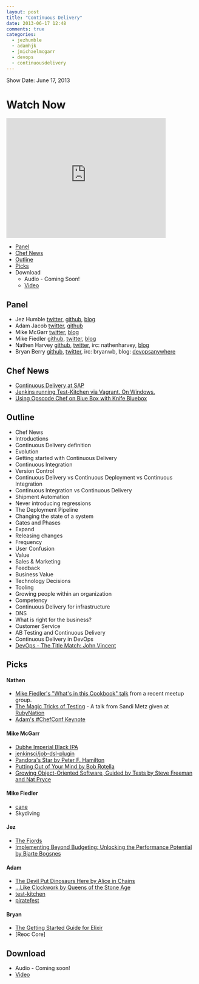 ```yaml
---
layout: post
title: "Continuous Delivery"
date: 2013-06-17 12:48
comments: true
categories: 
  - jezhumble
  - adamhjk
  - jmichaelmcgarr
  - devops
  - continuousdelivery
---
```


Show Date:   June 17, 2013

# Watch Now

<iframe width="420" height="315" src="http://www.youtube.com/embed/h78cMy63XF8" frameborder="0" allowfullscreen></iframe>

* [Panel](http://foodfightshow.org/2013/06/continuous-delivery.html#panel)
* [Chef News](http://foodfightshow.org/2013/06/continuous-delivery.html#news)
* [Outline](http://foodfightshow.org/2013/06/continuous-delivery.html#outline)
* [Picks](http://foodfightshow.org/2013/06/continuous-delivery.html#picks)
* Download
  * Audio - Coming Soon!
  * [Video](http://youtu.be/h78cMy63XF8)

Panel<a name="panel"></a>
-----
* Jez Humble [twitter](https://twitter.com/jezhumble), [github](https://github.com/Jezhumble), [blog](http://continuousdelivery.com/)
* Adam Jacob [twitter](https://twitter.com/adamhjk), [github](https://github.com/adamhjk)
* Mike McGarr [twitter](https://twitter.com/jmichaelmcgarr), [blog](http://earlyandoften.wordpress.com/)
* Mike Fiedler [github](http://github.com/miketheman), [twitter](http://twitter.com/mikefiedler), [blog](http://www.miketheman.net)
* Nathen Harvey [github](http://github.com/nathenharvey), [twitter](http://twitter.com/nathenharvey), irc: nathenharvey, [blog](http://nathenharvey.com)
* Bryan Berry [github](http://github.com/bryanwb), [twitter](http://twitter.com/bryanwb), irc: bryanwb, blog: [devopsanywhere](http://devopsanywhere.blogspot.com)


<!-- more -->

Chef News<a name="news"></a>
---------

* [Continuous Delivery at SAP](https://www.dropbox.com/s/ps4icmboani9wpn/SAP%20Continuous%20Delivery%20-%20JFokus%202013.pdf)
* [Jenkins running Test-Kitchen via Vagrant. On Windows.](http://www.kickflop.net/blog/2013/06/11/jenkins-running-test-kitchen-via-vagrant-on-windows/)
* [Using Opscode Chef on Blue Box with Knife Bluebox](https://www.bluebox.net/about/blog/2013/06/using-opscode-chef-on-blue-box-with-knife-bluebox/)

Outline<a name="outline"></a>
-------

* Chef News
* Introductions
* Continuous Delivery definition
* Evolution
* Getting started with Continuous Delivery
 * Continuous Integration
 * Version Control
* Continuous Delivery vs Continuous Deployment vs Continuous Integration
* Continuous Integration vs Continuous Delivery
 * Shipment Automation
 * Never introducing regressions
* The Deployment Pipeline
* Changing the state of a system
 * Gates and Phases
 * Expand
* Releasing changes
 * Frequency
 * User Confusion
 * Value
 * Sales & Marketing
* Feedback
* Business Value
* Technology Decisions
 * Tooling
 * Growing people within an organization
 * Competency
* Continuous Delivery for infrastructure
 * DNS
* What is right for the business?
 * Customer Service
* AB Testing and Continuous Delivery
* Continuous Delivery in DevOps
 * [DevOps - The Title Match: John Vincent](http://blog.lusis.org/blog/2013/06/04/devops-the-title-match/)

Picks
-----
#### Nathen

* [Mike Fiedler's "What's in this Cookbook" talk](http://www.youtube.com/watch?v=bmGQVo7UHbU&feature=share&list=PLdh-RwQzDsaNlz-Ho-BAjKfoPaUs7UIwQ) from a recent meetup group.
* [The Magic Tricks of Testing](https://speakerdeck.com/skmetz/magic-tricks-of-testing-railsconf) - A talk from Sandi Metz given at [RubyNation](http://rubynation.org)
* [Adam's #ChefConf Keynote](http://www.opscode.com/blog/chefconf-talks/chefconf-2013-keynote-session-opscode-adam-jacob/)

#### Mike McGarr
* [Dubhe Imperial Black IPA](http://beeradvocate.com/beer/profile/1416/67046/?ba=russj117)
* [jenkinsci/job-dsl-plugin](https://github.com/jenkinsci/job-dsl-plugin)
* [Pandora's Star by Peter F. Hamilton](http://www.amazon.com/Pandoras-Star-Peter-F-Hamilton/dp/0345479211/ref=sr_1_1?ie=UTF8&qid=1371581952&sr=8-1&keywords=pandora+star)
* [Putting Out of Your Mind by Bob Rotella](http://www.amazon.com/Putting-Out-Your-Mind-Rotella/dp/0743212134/ref=sr_1_1?s=books&ie=UTF8&qid=1371582033&sr=1-1&keywords=putting+out+of+your+mind)
* [Growing Object-Oriented Software, Guided by Tests by Steve Freeman and Nat Pryce](http://www.amazon.com/Growing-Object-Oriented-Software-Guided-Tests/dp/0321503627/ref=sr_1_1?s=books&ie=UTF8&qid=1371582084&sr=1-1&keywords=growing+object-oriented+software+guided+by+tests)

#### Mike Fiedler
* [cane](http://corner.squareup.com/2012/02/cane.html)
* Skydiving

#### Jez
* [The Fjords](http://www.fjords.com/)
* [Implementing Beyond Budgeting: Unlocking the Performance Potential by Bjarte Bogsnes](http://www.amazon.com/Implementing-Beyond-Budgeting-Unlocking-Performance/dp/0470405163)

#### Adam
* [The Devil Put Dinosaurs Here by Alice in Chains](https://itunes.apple.com/us/album/the-devil-put-dinosaurs-here/id622941441)
* [...Like Clockwork by Queens of the Stone Age](https://itunes.apple.com/us/album/...like-clockwork/id630719740?ign-mpt=uo%3D4)
* [test-kitchen](https://github.com/opscode/test-kitchen)
* [piratefest](http://www.norcalpiratefestival.com/)

#### Bryan
* [The Getting Started Guide for Elixir](http://elixir-lang.org/getting_started/1.html)
* [Reoc Core] 

Download
--------
* Audio - Coming soon!
* [Video](http://youtu.be/h78cMy63XF8)
 
